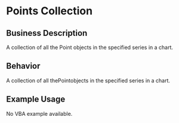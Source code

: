 # Points Collection

## Business Description
A collection of all the Point objects in the specified series in a chart.

## Behavior
A collection of all thePointobjects in the specified series in a chart.

## Example Usage
No VBA example available.